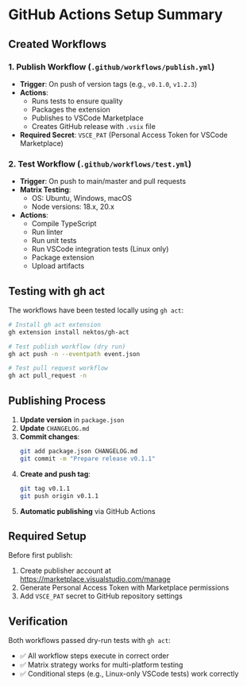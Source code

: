 # GitHub Actions Setup Summary

## Created Workflows

### 1. Publish Workflow (`.github/workflows/publish.yml`)
- **Trigger**: On push of version tags (e.g., `v0.1.0`, `v1.2.3`)
- **Actions**:
  - Runs tests to ensure quality
  - Packages the extension
  - Publishes to VSCode Marketplace
  - Creates GitHub release with `.vsix` file
- **Required Secret**: `VSCE_PAT` (Personal Access Token for VSCode Marketplace)

### 2. Test Workflow (`.github/workflows/test.yml`)
- **Trigger**: On push to main/master and pull requests
- **Matrix Testing**:
  - OS: Ubuntu, Windows, macOS
  - Node versions: 18.x, 20.x
- **Actions**:
  - Compile TypeScript
  - Run linter
  - Run unit tests
  - Run VSCode integration tests (Linux only)
  - Package extension
  - Upload artifacts

## Testing with gh act

The workflows have been tested locally using `gh act`:

```bash
# Install gh act extension
gh extension install nektos/gh-act

# Test publish workflow (dry run)
gh act push -n --eventpath event.json

# Test pull request workflow
gh act pull_request -n
```

## Publishing Process

1. **Update version** in `package.json`
2. **Update** `CHANGELOG.md`
3. **Commit changes**:
   ```bash
   git add package.json CHANGELOG.md
   git commit -m "Prepare release v0.1.1"
   ```
4. **Create and push tag**:
   ```bash
   git tag v0.1.1
   git push origin v0.1.1
   ```
5. **Automatic publishing** via GitHub Actions

## Required Setup

Before first publish:
1. Create publisher account at https://marketplace.visualstudio.com/manage
2. Generate Personal Access Token with Marketplace permissions
3. Add `VSCE_PAT` secret to GitHub repository settings

## Verification

Both workflows passed dry-run tests with `gh act`:
- ✅ All workflow steps execute in correct order
- ✅ Matrix strategy works for multi-platform testing
- ✅ Conditional steps (e.g., Linux-only VSCode tests) work correctly